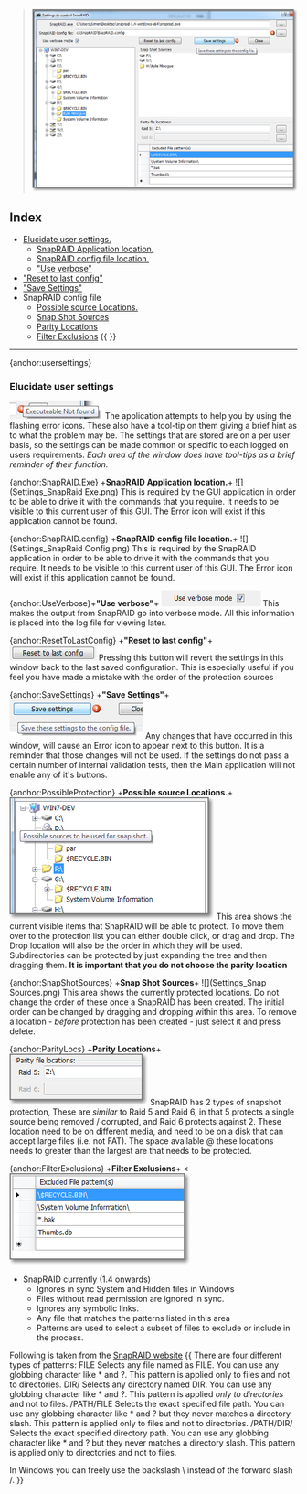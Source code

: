 >![](Settings_Settings.png)
## Index
* [Elucidate user settings.](#usersettings)
	* [SnapRAID Application location.](#SnapRAID.Exe)
	* [SnapRAID config file location.](#SnapRAID.config)
	* ["Use verbose"](#UseVerbose)
* ["Reset to last config"](#ResetToLastConfig)
* ["Save Settings"](#SaveSettings)
* SnapRAID config file
	* [Possible source Locations.](#PossibleProtection)
	* [Snap Shot Sources](#SnapShotSources)
	* [Parity Locations](#ParityLocs)
	* [Filter Exclusions](#FilterExclusions)
{{
}}
----
{anchor:usersettings}
### Elucidate user settings
![](Settings_ErrorProviders.png) 
The application attempts to help you by using the flashing error icons. These also have a tool-tip on them giving a brief hint as to what the problem may be.
The settings that are stored are on a per user basis, so the settings can be made common or specific to each logged on users requirements.
_Each area of the window does have tool-tips as a brief reminder of their function._


{anchor:SnapRAID.Exe}
+**SnapRAID Application location.**+
![](Settings_SnapRaid Exe.png) 
This is required by the GUI application in order to be able to drive it with the commands that you require. It needs to be visible to this current user of this GUI. The Error icon will exist if this application cannot be found.


{anchor:SnapRAID.config}
+**SnapRAID config file location.**+
![](Settings_SnapRaid Config.png)
This is required by the SnapRAID application in order to be able to drive it with the commands that you require. It needs to be visible to this current user of this GUI. The Error icon will exist if this application cannot be found.



{anchor:UseVerbose}+**"Use verbose"**+
![](Settings_UseVerbose.png)
This makes the output from SnapRAID go into verbose mode. All this information is placed into the log file for viewing later.



{anchor:ResetToLastConfig}
+**"Reset to last config"**+
![](Settings_ResetToLast.png)
Pressing this button will revert the settings in this window back to the last saved configuration. This is especially useful if you feel you have made a mistake with the order of the protection sources



{anchor:SaveSettings}
+**"Save Settings"**+
![](Settings_SaveSettings.png)
Any changes that have occurred in this window, will cause an Error icon to appear next to this button. It is a reminder that those changes will not be used. If the settings do not pass a certain number of internal validation tests, then the Main application will not enable any of it's buttons.



{anchor:PossibleProtection}
+**Possible source Locations.**+
![](Settings_Sources.png)
This area shows the current visible items that SnapRAID will be able to protect. To move them over to the protection list you can either double click, or drag and drop. The Drop location will also be the order in which they will be used. Subdirectories can be protected by just expanding the tree and then dragging them.
**It is important that you do not choose the parity location**



{anchor:SnapShotSources}
+**Snap Shot Sources**+
![](Settings_Snap Sources.png) 
This area shows the currently protected locations. Do not change the order of these once a SnapRAID has been created. The initial order can be changed by dragging and dropping within this area. To remove a location - _before_ protection has been created - just select it and press delete.



{anchor:ParityLocs}
+**Parity Locations**+
![](Settings_ParityFileLocs.png)
SnapRAID has 2 types of snapshot protection, These are _similar_ to Raid 5 and Raid 6, in that 5 protects a single source being removed / corrupted, and Raid 6 protects against 2. These location need to be on different media, and need to be on a disk that can accept large files (i.e. not FAT). The space available @ these locations needs to greater than the largest are that needs to be protected.



{anchor:FilterExclusions}
+**Filter Exclusions**+
<![](Settings_ExcludedPatterns.png) 
* SnapRAID currently (1.4 onwards) 
	* Ignores in sync System and Hidden files in Windows
	* Files without read permission are ignored in sync.
	* Ignores any symbolic links.
	* Any file that matches the patterns listed in this area
	* Patterns are used to select a subset of files to exclude or include in the process.

Following is taken from the [SnapRAID website](http://snapraid.sourceforge.net/manual.html)
{{
There are four different types of patterns:
FILE
Selects any file named as FILE. You can use any globbing character like * and ?. This pattern is applied only to files and not to directories.
DIR/
Selects any directory named DIR. You can use any globbing character like * and ?. This pattern is applied _only to directories_ and not to files.
/PATH/FILE
Selects the exact specified file path. You can use any globbing character like * and ? but they never matches a directory slash. This pattern is applied only to files and not to directories.
/PATH/DIR/
Selects the exact specified directory path. You can use any globbing character like * and ? but they never matches a directory slash. This pattern is applied only to directories and not to files.

In Windows you can freely use the backslash \ instead of the forward slash /. 
}}